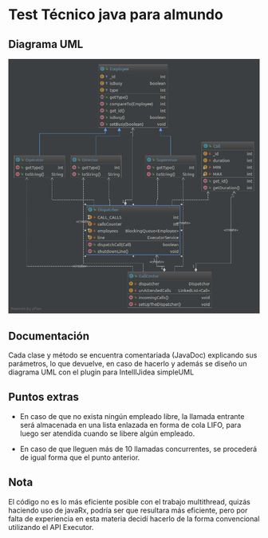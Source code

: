 # Test Técnico java para almundo

## Diagrama UML
![Diagrama UML](uml_diagram.png?raw=true)

## Documentación
Cada clase y método se encuentra comentariada (JavaDoc) explicando sus parámetros, lo que devuelve, en caso de hacerlo
y además se diseño un diagrama UML con el plugin para IntellIJidea simpleUML

## Puntos extras
* En caso de que no exista ningún empleado libre, la llamada entrante será almacenada en una lista enlazada en forma de cola LIFO, para luego ser atendida cuando se libere algún empleado.

* En caso de que lleguen más de 10 llamadas concurrentes, se procederá de igual forma que el punto anterior.

## Nota
El código no es lo más eficiente posible con el trabajo multithread, quizás haciendo uso de javaRx, podría ser que resultara más eficiente, pero por falta de experiencia en esta materia decidí hacerlo de la forma convencional utilizando el API Executor.




